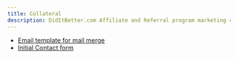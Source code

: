 ```yaml
---
title: Collateral
description: DidItBetter.com Affiliate and Referral program marketing collateral
---
```

  
* [Email template for mail merge](/email-template.docx)
* [Initial Contact form](/initial-contact.docx)
